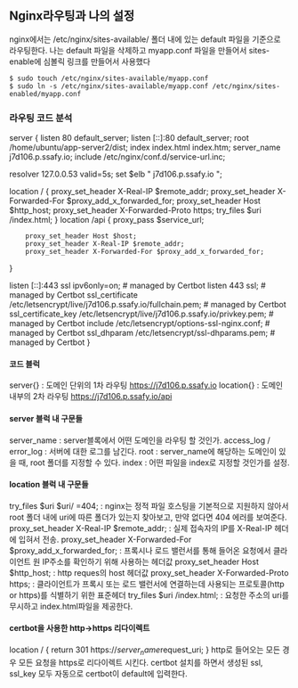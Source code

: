 ## Nginx라우팅과 나의 설정

nginx에서는 /etc/nginx/sites-available/ 폴더 내에 있는 default 파일을 기준으로 라우팅한다.
나는 default 파일을 삭제하고 myapp.conf 파일을 만들어서 sites-enable에 심볼릭 링크를 만들어서 사용했다

```
$ sudo touch /etc/nginx/sites-available/myapp.conf
$ sudo ln -s /etc/nginx/sites-available/myapp.conf /etc/nginx/sites-enabled/myapp.conf
```

### 라우팅 코드 분석

server {
listen 80 default_server;
listen [::]:80 default_server;
root /home/ubuntu/app-server2/dist;
index index.html index.htm;
server_name j7d106.p.ssafy.io;
include /etc/nginx/conf.d/service-url.inc;

resolver 127.0.0.53 valid=5s;
set $elb " j7d106.p.ssafy.io ";

location / {
proxy_set_header X-Real-IP $remote_addr;
proxy_set_header X-Forwarded-For $proxy_add_x_forwarded_for;
proxy_set_header Host $http_host;
proxy_set_header X-Forwarded-Proto https;
try_files $uri /index.html;
}
location /api {
proxy_pass $service_url;

        proxy_set_header Host $host;
        proxy_set_header X-Real-IP $remote_addr;
        proxy_set_header X-Forwarded-For $proxy_add_x_forwarded_for;

}

listen [::]:443 ssl ipv6only=on; # managed by Certbot
listen 443 ssl; # managed by Certbot
ssl_certificate /etc/letsencrypt/live/j7d106.p.ssafy.io/fullchain.pem; # managed by Certbot
ssl_certificate_key /etc/letsencrypt/live/j7d106.p.ssafy.io/privkey.pem; # managed by Certbot
include /etc/letsencrypt/options-ssl-nginx.conf; # managed by Certbot
ssl_dhparam /etc/letsencrypt/ssl-dhparams.pem; # managed by Certbot
}

#### 코드 블럭

server{} : 도메인 단위의 1차 라우팅 https://j7d106.p.ssafy.io
location{} : 도메인 내부의 2차 라우팅 https://j7d106.p.ssafy.io/api

#### server 블럭 내 구문들

server_name : server블록에서 어떤 도메인을 라우팅 할 것인가.
access_log / error_log : 서버에 대한 로그를 남긴다.
root : server_name에 해당하는 도메인이 있을 때, root 폴더를 지정할 수 있다.
index : 어떤 파일을 index로 지정할 것인가를 설정.

#### location 블럭 내 구문들

try_files $uri $uri/ =404; : nginx는 정적 파일 호스팅을 기본적으로 지원하지 않아서 root 폴더 내에 uri에 따른 폴더가 있는지 찾아보고, 만약 없다면 404 에러를 보여준다.
proxy_set_header X-Real-IP $remote_addr; : 실제 접속자의 IP를 X-Real-IP 헤더에 입혀서 전송.
proxy_set_header X-Forwarded-For $proxy_add_x_forwarded_for; : 프록시나 로드 밸런서를 통해 들어온 요청에서 클라이언트 원 IP주소를 확인하기 위해 사용하는 헤더값
proxy_set_header Host $http_host; : http reques의 host 헤더값
proxy_set_header X-Forwarded-Proto https; : 클라이언트가 프록시 또는 로드 밸런서에 연결하는데 사용되는 프로토콜(http or https)를 식별하기 위한 표준헤더
try_files $uri /index.html; : 요청한 주소의 uri를 무시하고 index.html파일을 제공한다.

#### certbot을 사용한 http->https 리다이렉트

location / {
return 301 https://$server_name$request_uri;
}
http로 들어오는 모든 경우 모든 요청을 https로 리다이렉트 시킨다.
certbot 설치를 하면서 생성된 ssl, ssl_key 모두 자동으로 certbot이 default에 입력한다.
